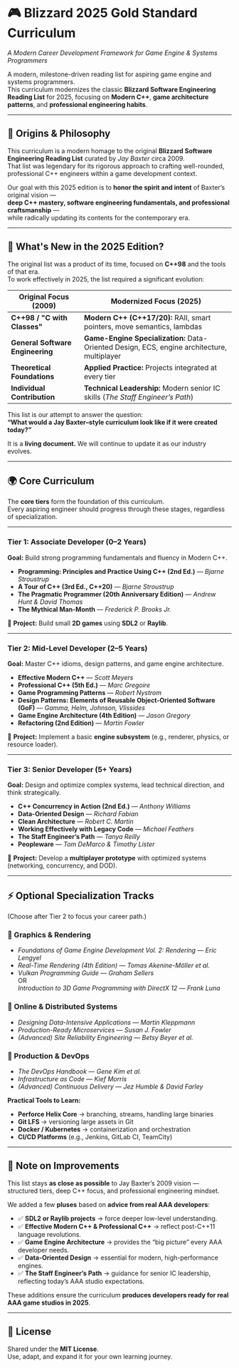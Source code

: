 # 🎮 Blizzard 2025 Gold Standard Curriculum  
*A Modern Career Development Framework for Game Engine & Systems Programmers*  

A modern, milestone-driven reading list for aspiring game engine and systems programmers.  
This curriculum modernizes the classic **Blizzard Software Engineering Reading List** for 2025, focusing on **Modern C++**, **game architecture patterns**, and **professional engineering habits**.  

---

## 📖 Origins & Philosophy  

This curriculum is a modern homage to the original **Blizzard Software Engineering Reading List** curated by *Jay Baxter* circa 2009.  
That list was legendary for its rigorous approach to crafting well-rounded, professional C++ engineers within a game development context.  

Our goal with this 2025 edition is to **honor the spirit and intent** of Baxter’s original vision —  
**deep C++ mastery, software engineering fundamentals, and professional craftsmanship** —  
while radically updating its contents for the contemporary era.  

---

## 🚀 What's New in the 2025 Edition?  

The original list was a product of its time, focused on **C++98** and the tools of that era.  
To work effectively in 2025, the list required a significant evolution:  

| Original Focus (2009) | Modernized Focus (2025) |
|-----------------------|--------------------------|
| **C++98 / "C with Classes"** | **Modern C++ (C++17/20):** RAII, smart pointers, move semantics, lambdas |
| **General Software Engineering** | **Game-Engine Specialization:** Data-Oriented Design, ECS, engine architecture, multiplayer |
| **Theoretical Foundations** | **Applied Practice:** Projects integrated at every tier |
| **Individual Contribution** | **Technical Leadership:** Modern senior IC skills (*The Staff Engineer’s Path*) |

This list is our attempt to answer the question:  
**“What would a Jay Baxter–style curriculum look like if it were created today?”**  

It is a **living document.** We will continue to update it as our industry evolves.  

---

## 🌍 Core Curriculum  

The **core tiers** form the foundation of this curriculum.  
Every aspiring engineer should progress through these stages, regardless of specialization.  

---

### **Tier 1: Associate Developer (0–2 Years)**  
**Goal:** Build strong programming fundamentals and fluency in Modern C++.  

- **Programming: Principles and Practice Using C++ (2nd Ed.)** — *Bjarne Stroustrup*  
- **A Tour of C++ (3rd Ed., C++20)** — *Bjarne Stroustrup*  
- **The Pragmatic Programmer (20th Anniversary Edition)** — *Andrew Hunt & David Thomas*  
- **The Mythical Man-Month** — *Frederick P. Brooks Jr.*  

📌 **Project:** Build small **2D games** using **SDL2** or **Raylib**.  

---

### **Tier 2: Mid-Level Developer (2–5 Years)**  
**Goal:** Master C++ idioms, design patterns, and game engine architecture.  

- **Effective Modern C++** — *Scott Meyers*  
- **Professional C++ (5th Ed.)** — *Marc Gregoire*  
- **Game Programming Patterns** — *Robert Nystrom*  
- **Design Patterns: Elements of Reusable Object-Oriented Software (GoF)** — *Gamma, Helm, Johnson, Vlissides*  
- **Game Engine Architecture (4th Edition)** — *Jason Gregory*  
- **Refactoring (2nd Edition)** — *Martin Fowler*  

📌 **Project:** Implement a basic **engine subsystem** (e.g., renderer, physics, or resource loader).  

---

### **Tier 3: Senior Developer (5+ Years)**  
**Goal:** Design and optimize complex systems, lead technical direction, and think strategically.  

- **C++ Concurrency in Action (2nd Ed.)** — *Anthony Williams*  
- **Data-Oriented Design** — *Richard Fabian*  
- **Clean Architecture** — *Robert C. Martin*  
- **Working Effectively with Legacy Code** — *Michael Feathers*  
- **The Staff Engineer’s Path** — *Tanya Reilly*  
- **Peopleware** — *Tom DeMarco & Timothy Lister*  

📌 **Project:** Develop a **multiplayer prototype** with optimized systems (networking, concurrency, and DOD).  

---

## ⚡ Optional Specialization Tracks  

(Choose after Tier 2 to focus your career path.)  

### 🔹 Graphics & Rendering  
- *Foundations of Game Engine Development Vol. 2: Rendering* — *Eric Lengyel*  
- *Real-Time Rendering (4th Edition)* — *Tomas Akenine-Möller et al.*  
- *Vulkan Programming Guide* — *Graham Sellers*  
  OR  
  *Introduction to 3D Game Programming with DirectX 12* — *Frank Luna*  

### 🔹 Online & Distributed Systems  
- *Designing Data-Intensive Applications* — *Martin Kleppmann*  
- *Production-Ready Microservices* — *Susan J. Fowler*  
- *(Advanced)* *Site Reliability Engineering* — *Betsy Beyer et al.*  

### 🔹 Production & DevOps  
- *The DevOps Handbook* — *Gene Kim et al.*  
- *Infrastructure as Code* — *Kief Morris*  
- *(Advanced)* *Continuous Delivery* — *Jez Humble & David Farley*  

**Practical Tools to Learn:**  
- **Perforce Helix Core** → branching, streams, handling large binaries  
- **Git LFS** → versioning large assets in Git  
- **Docker / Kubernetes** → containerization and orchestration  
- **CI/CD Platforms** (e.g., Jenkins, GitLab CI, TeamCity)  

---

## 📝 Note on Improvements  

This list stays **as close as possible** to Jay Baxter’s 2009 vision —  
structured tiers, deep C++ focus, and professional engineering mindset.  

We added a few **pluses** based on **advice from real AAA developers**:  

- ✅ **SDL2 or Raylib projects** → force deeper low-level understanding.  
- ✅ **Effective Modern C++ & Professional C++** → reflect post-C++11 language revolutions.  
- ✅ **Game Engine Architecture** → provides the “big picture” every AAA developer needs.  
- ✅ **Data-Oriented Design** → essential for modern, high-performance engines.  
- ✅ **The Staff Engineer’s Path** → guidance for senior IC leadership, reflecting today’s AAA studio expectations.  

These additions ensure the curriculum **produces developers ready for real AAA game studios in 2025**.  

---

## 📜 License  

Shared under the **MIT License**.  
Use, adapt, and expand it for your own learning journey.  
